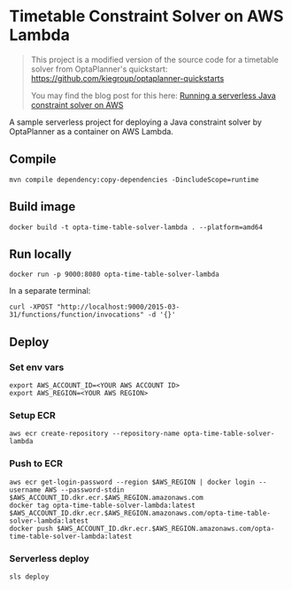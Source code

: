 # Timetable Constraint Solver on AWS Lambda

> This project is a modified version of the source code for a timetable solver from OptaPlanner's quickstart: https://github.com/kiegroup/optaplanner-quickstarts 
> 
> You may find the blog post for this here: [Running a serverless Java constraint solver on AWS](https://medium.com/@farhanangullia/running-a-serverjava-constraint-solver-serverless-on-aws-c497a69a309c) 

A sample serverless project for deploying a Java constraint solver by OptaPlanner as a container on AWS Lambda.

## Compile

```
mvn compile dependency:copy-dependencies -DincludeScope=runtime
```

## Build image

```
docker build -t opta-time-table-solver-lambda . --platform=amd64
```

## Run locally

```
docker run -p 9000:8080 opta-time-table-solver-lambda
```

In a separate terminal:
```
curl -XPOST "http://localhost:9000/2015-03-31/functions/function/invocations" -d '{}'
```
## Deploy

### Set env vars

```
export AWS_ACCOUNT_ID=<YOUR AWS ACCOUNT ID>
export AWS_REGION=<YOUR AWS REGION>
```

### Setup ECR

```
aws ecr create-repository --repository-name opta-time-table-solver-lambda
```

### Push to ECR

```
aws ecr get-login-password --region $AWS_REGION | docker login --username AWS --password-stdin $AWS_ACCOUNT_ID.dkr.ecr.$AWS_REGION.amazonaws.com
docker tag opta-time-table-solver-lambda:latest $AWS_ACCOUNT_ID.dkr.ecr.$AWS_REGION.amazonaws.com/opta-time-table-solver-lambda:latest
docker push $AWS_ACCOUNT_ID.dkr.ecr.$AWS_REGION.amazonaws.com/opta-time-table-solver-lambda:latest
```

### Serverless deploy

```
sls deploy
```
